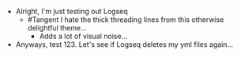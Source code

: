 - Alright, I'm just testing out Logseq
	- #Tangent I hate the thick threading lines from this otherwise delightful theme...
		- Adds a lot of visual noise...
- Anyways, test 123. Let's see if Logseq deletes my yml files again...